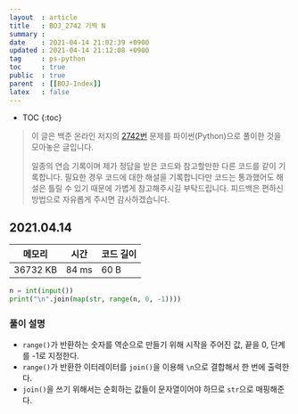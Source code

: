 ```yaml
---
layout  : article
title   : BOJ_2742 기찍 N
summary : 
date    : 2021-04-14 21:02:39 +0900
updated : 2021-04-14 21:12:08 +0900
tag     : ps-python
toc     : true
public  : true
parent  : [[BOJ-Index]]
latex   : false
---
```

* TOC
{:toc}

>이 글은 백준 온라인 저지의 [2742번](https://www.acmicpc.net/problem/2742) 문제를 파이썬(Python)으로 풀이한 것을 모아놓은 글입니다.
>
> 일종의 연습 기록이며 제가 정답을 받은 코드와 참고할만한 다른 코드를 같이 기록합니다. 필요한 경우 코드에 대한 해설을 기록합니다만 코드는 통과했어도 해설은 틀릴 수 있기 때문에 가볍게 참고해주시길 부탁드립니다. 피드백은 편하신 방법으로 자유롭게 주시면 감사하겠습니다.

## 2021.04.14

| 메모리    | 시간  | 코드 길이 |
| --------- | ----- | --------- |
| 36732 KB  | 84 ms | 60 B      |

```python
n = int(input())
print("\n".join(map(str, range(n, 0, -1))))
```

### 풀이 설명

* `range()`가 반환하는 숫자를 역순으로 만들기 위해 시작을 주어진 값, 끝을 0, 단계를 -1로 지정한다.
* `range()`가 반환한 이터레이터를 `join()`을 이용해 `\n`으로 결합해서 한 번에 출력한다.
* `join()`을 쓰기 위해서는 순회하는 값들이 문자열이어야 하므로 `str`으로 매핑해준다.

